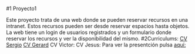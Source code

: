 #1 Proyecto1

Este proyecto trata de una web donde se pueden reservar recursos en una intranet. Estos recursos pueden ser desde reservar espacios hasta objetos. 
La web tiene un login de usuarios registrados y un formulario donde reservar los recursos y ver la disponibilidad del mismo.
#2Curriculums:
[CV Sergio](https://sergiorueda99.github.io/)
[CV Gerard](https://Pazos99.github.io/)
CV Victor:
CV Jesus:
Para ver la presentción pulsa [aquí:](https://jesus-coder.github.io/Proyecto1/presentacion.html)
